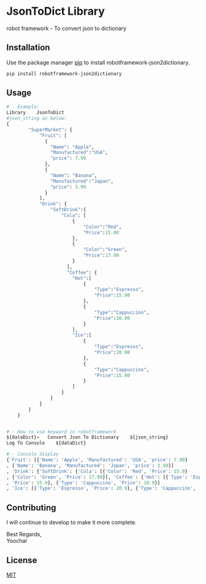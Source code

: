 #  JsonToDict Library

robot framework - To convert json to dictionary

## Installation

Use the package manager [pip](https://pip.pypa.io/en/stable/) to install robotframework-json2dictionary.

```bash
pip install robotframework-json2dictionary
```

## Usage

```python
# - Example:
Library    JsonToDict
#json_string as below:
{
	  	"SuperMarket": {
		    "Fruit": [
		      {
		        "Name": "Apple",
		        "Manufactured":"USA",
		        "price": 7.99
		      },
		      {
		        "Name": "Banana",
		        "Manufactured":"Japan",
		        "price": 3.99
		      }
		    ],
		    "Drink": {
				"SoftDrink":{
					"Cola": [
				      	{
				      		"Color":"Red",
				      		"Price":15.00
				      	},
				      	{
				      		"Color":"Green",
				      		"Price":17.99
				      	}
				      ],      
				      "Coffee": {
				      	"Hot":[
					      	{
					      		"Type":"Espresso",
					      		"Price":15.90
					      	},
					      	{
					      		"Type":"Cappuccino",
					      		"Price":10.90
					      	}
					    ],
					    "Ice":[
					      	{
					      		"Type":"Espresso",
					      		"Price":20.90
					      	},
					      	{
					      		"Type":"Cappuccino",
					      		"Price":15.90
					      	}
					    ]
				    }
				}     
		    }
	  	}
	}


# - How to use keyword in robotframework
${dataDict}=   Convert Json To Dictionary    ${json_string}
Log To Console    ${dataDict}

# - Console display
{'Fruit': [{'Name': 'Apple', 'Manufactured': 'USA', 'price': 7.99}
, {'Name': 'Banana', 'Manufactured': 'Japan', 'price': 3.99}]
, 'Drink': {'SoftDrink': {'Cola': [{'Color': 'Red', 'Price': 15.0}
, {'Color': 'Green', 'Price': 17.99}], 'Coffee': {'Hot': [{'Type': 'Espresso'
, 'Price': 15.9}, {'Type': 'Cappuccino', 'Price': 10.9}]
, 'Ice': [{'Type': 'Espresso', 'Price': 20.9}, {'Type': 'Cappuccino', 'Price': 15.9}]}}}}
```

## Contributing
I will continue to develop to make it more complete.

Best Regards,  
Yoochar

## License
[MIT](https://choosealicense.com/licenses/mit/)
